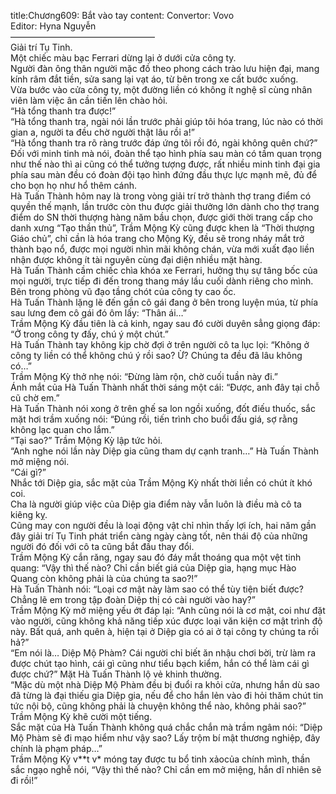 title:Chương609: Bắt vào tay
content:
Convertor: Vovo<br>Editor: Hyna Nguyễn<br>————————————————–<br>Giải trí Tụ Tinh.<br>Một chiếc màu bạc Ferrari dừng lại ở dưới cửa công ty.<br>Người đàn ông thân người mặc đồ theo phong cách trào lưu hiện đại, mang kính râm đắt tiền, sửa sang lại vạt áo, từ bên trong xe cất bước xuống.<br>Vừa bước vào cửa công ty, một đường liền có không ít nghệ sĩ cùng nhân viên làm việc ân cần tiến lên chào hỏi.<br>“Hà tổng thanh tra được!”<br>“Hà tổng thanh tra, ngài nói lần trước phải giúp tôi hóa trang, lúc nào có thời gian a, người ta đều chờ người thật lâu rồi a!”<br>“Hà tổng thanh tra rõ ràng trước đáp ứng tôi rồi đó, ngài không quên chứ?”<br>Đối với minh tinh mà nói, đoàn thể tạo hình phía sau màn có tầm quan trọng như thế nào thì ai cũng có thể tưởng tượng được, rất nhiều minh tinh đại gia phía sau màn đều có đoàn đội tạo hình đứng đầu thực lực mạnh mẽ, đủ để cho bọn họ như hổ thêm cánh.<br>Hà Tuấn Thành hôm nay là trong vòng giải trí trở thành thợ trang điểm có quyền thế mạnh, lần trước còn thu được giải thưởng lớn dành cho thợ trang điểm do SN thời thượng hàng năm bầu chọn, được giới thời trang cấp cho danh xưng “Tạo thần thủ”, Trầm Mộng Kỳ cũng được khen là “Thời thượng Giáo chủ”, chỉ cần là hóa trang cho Mộng Kỳ, đều sẽ trong nháy mắt trở thành bạo nổ, được mọi người nhìn mãi không chán, vừa mới xuất đạo liền nhận được không ít tài nguyên cùng đại diện nhiều mặt hàng.<br>Hà Tuấn Thành cầm chiếc chìa khóa xe Ferrari, hưởng thụ sự tâng bốc của mọi người, trực tiếp đi đến trong thang máy lầu cuối dành riêng cho mình.<br>Bên trong phòng vũ đạo tầng chót của công ty cao ốc.<br>Hà Tuấn Thành lặng lẽ đến gần cô gái đang ở bên trong luyện múa, từ phía sau lưng đem cô gái đó ôm lấy: “Thân ái…”<br>Trầm Mộng Kỳ đầu tiên là cả kinh, ngay sau đó cười duyên sẳng giọng đáp: “Ở trong công ty đấy, chú ý một chút.”<br>Hà Tuấn Thành tay không kịp chờ đợi ở trên người cô ta lục lọi: “Không ở công ty liền có thể không chú ý rồi sao? Ừ? Chúng ta đều đã lâu không có…”<br>Trầm Mộng Kỳ thở nhẹ nói: “Đừng làm rộn, chờ cuối tuần này đi.”<br>Ánh mắt của Hà Tuấn Thành nhất thời sáng một cái: “Được, anh đây tại chỗ cũ chờ em.”<br>Hà Tuấn Thành nói xong ở trên ghế sa lon ngồi xuống, đốt điếu thuốc, sắc mặt hơi trầm xuống nói: “Đúng rồi, tiến trình cho buổi đấu giá, sợ rằng không lạc quan cho lắm.”<br>“Tại sao?” Trầm Mộng Kỳ lập tức hỏi.<br>“Anh nghe nói lần này Diệp gia cũng tham dự cạnh tranh…” Hà Tuấn Thành mở miệng nói.<br>“Cái gì?”<br>Nhắc tới Diệp gia, sắc mặt của Trầm Mộng Kỳ nhất thời liền có chút ít khó coi.<br>Cha là người giúp việc của Diệp gia điểm này vẫn luôn là điều mà cô ta kiêng kỵ.<br>Cũng may con người đều là loại động vật chỉ nhìn thấy lợi ích, hai năm gần đây giải trí Tụ Tinh phát triển càng ngày càng tốt, nên thái độ của những người đó đối với cô ta cũng bắt đầu thay đổi.<br>Trầm Mộng Kỳ cắn răng, ngay sau đó đáy mắt thoáng qua một vệt tinh quang: “Vậy thì thế nào? Chỉ cần biết giá của Diệp gia, hạng mục Hào Quang còn không phải là của chúng ta sao?!”<br>Hà Tuấn Thành nói: “Loại cơ mật này làm sao có thể tùy tiện biết được? Chẳng lẽ em trong tập đoàn Diệp thị có cài người vào hay?”<br>Trầm Mộng Kỳ mở miệng yếu ớt đáp lại: “Anh cũng nói là cơ mật, coi như đặt vào người, cũng không khả năng tiếp xúc được loại văn kiện cơ mật trình độ này. Bất quá, anh quên à, hiện tại ở Diệp gia có ai ở tại công ty chúng ta rồi hả?”<br>“Em nói là… Diệp Mộ Phàm? Cái người chỉ biết ăn nhậu chơi bời, trừ làm ra được chút tạo hình, cái gì cũng như tiểu bạch kiểm, hắn có thể làm cái gì được chứ?” Mặt Hà Tuấn Thành lộ vẻ khinh thường.<br>“Mặc dù một nhà Diệp Mộ Phàm đều bị đuổi ra khỏi cửa, nhưng hắn dù sao đã từng là đại thiếu gia Diệp gia, nếu để cho hắn lẻn vào đi hỏi thăm chút tin tức nội bộ, cũng không phải là chuyện không thể nào, không phải sao?” Trầm Mộng Kỳ khẽ cười một tiếng.<br>Sắc mặt của Hà Tuấn Thành không quá chắc chắn mà trầm ngâm nói: “Diệp Mộ Phàm sẽ đi mạo hiểm như vậy sao? Lấy trộm bí mật thương nghiệp, đây chính là phạm pháp…”<br>Trầm Mộng Kỳ v**t v* móng tay được tu bổ tinh xảocủa chính mình, thần sắc ngạo nghễ nói, “Vậy thì thế nào? Chỉ cần em mở miệng, hắn dĩ nhiên sẽ đi rồi!”